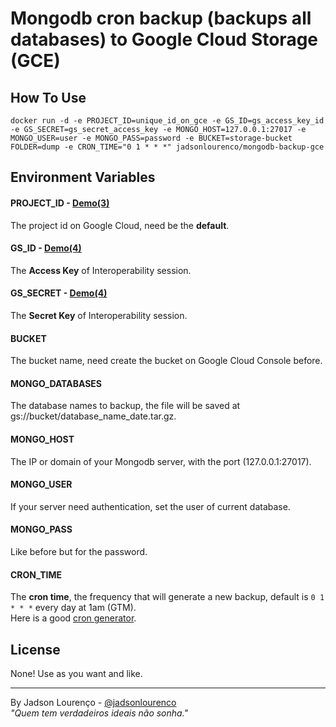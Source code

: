 # Mongodb cron backup (backups all databases) to Google Cloud Storage (GCE)

## How To Use
```
docker run -d -e PROJECT_ID=unique_id_on_gce -e GS_ID=gs_access_key_id -e GS_SECRET=gs_secret_access_key -e MONGO_HOST=127.0.0.1:27017 -e MONGO_USER=user -e MONGO_PASS=password -e BUCKET=storage-bucket FOLDER=dump -e CRON_TIME="0 1 * * *" jadsonlourenco/mongodb-backup-gce
```

## Environment Variables

#### PROJECT_ID - [Demo(3)](https://storage.googleapis.com/cdn.chessboardradio.com/lab/docker-mongodb-backup-gce/get-storage-keys.png)
The project id on Google Cloud, need be the **default**.

#### GS_ID - [Demo(4)](https://storage.googleapis.com/cdn.chessboardradio.com/lab/docker-mongodb-backup-gce/get-storage-keys.png)
The **Access Key** of Interoperability session.

#### GS_SECRET - [Demo(4)](https://storage.googleapis.com/cdn.chessboardradio.com/lab/docker-mongodb-backup-gce/get-storage-keys.png)
The **Secret Key** of Interoperability session.

#### BUCKET
The bucket name, need create the bucket on Google Cloud Console before.

#### MONGO_DATABASES
The database names to backup, the file will be saved at gs://bucket/database_name_date.tar.gz.

#### MONGO_HOST
The IP or domain of your Mongodb server, with the port (127.0.0.1:27017).

#### MONGO_USER
If your server need authentication, set the user of current database.

#### MONGO_PASS
Like before but for the password.

#### CRON_TIME
The **cron time**, the frequency that will generate a new backup, default is `0 1 * * *` every day at 1am (GTM).  
Here is a good [cron generator](http://crontab-generator.org/).

## License
None! Use as you want and like.

---

By Jadson Lourenço - [@jadsonlourenco](https://twitter.com/jadsonlourenco)  
*"Quem tem verdadeiros ideais não sonha."*
